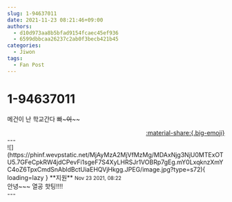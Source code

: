 ```yaml
---
slug: 1-94637011
date: 2021-11-23 08:21:46+09:00
authors:
  - d10d973aa8b5bfad9154fcaec45ef936
  - 6599dbbcaa26237c2ab0f3becb421b45
categories:
  - Jiwon
tags:
  - Fan Post
---
```


# 1-94637011

<div class="post-container" markdown="1">
<div class="content-container md-sidebar__scrollwrap" markdown="1">

메건이 난 학교간다 빠~~~이~~~~

</div>
</div>

<div style="text-align: right;" markdown="1">
<a href="https://weverse.io/fromis9/fanpost/1-94637011" style="text-align: right;">:material-share:{.big-emoji}</a>
</div>
---

<div class="comments-container md-sidebar__scrollwrap" markdown="1">
<div class="comment" markdown="1">
<div class='id-container' markdown="1">
![](https://phinf.wevpstatic.net/MjAyMzA2MjVfMzMg/MDAxNjg3NjU0MTExOTU5.7GFeCpkRW4jdCPevFi1sgeF7S4XyLHRSJr1VOBRp7gEg.mY0LxqknzXmYC4oZ6TpxCmdSnAbldBctUiaEHQVjHkgg.JPEG/image.jpg?type=s72){ loading=lazy }
**<span class="artist">지원</span>** <small>Nov 23 2021, 08:22</small><br>
</div>
<div class='comment-body' markdown="1">
안녕~~~ 열공 핫팅!!!!
</div>
</div>
</div>
---
